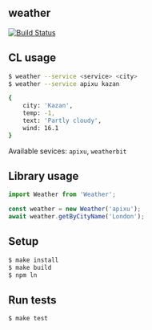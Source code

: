 ## weather

[![Build Status](https://travis-ci.org/Rabinzon/hexlet-oop.svg?branch=master)](https://travis-ci.org/Rabinzon/hexlet-oop)

## CL usage
```sh
$ weather --service <service> <city>
$ weather --service apixu kazan

{
    city: 'Kazan',
    temp: -1,
    text: 'Partly cloudy',
    wind: 16.1
}
```

Available sevices: `apixu`, `weatherbit`

## Library usage

```js
import Weather from 'Weather';

const weather = new Weather('apixu');
await weather.getByCityName('London');
```

## Setup

```sh
$ make install
$ make build
$ npm ln
```

## Run tests

```sh
$ make test
```


